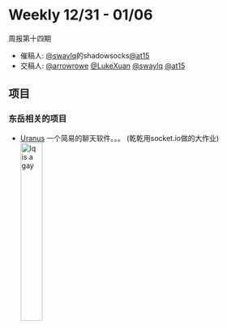 # Weekly 12/31 - 01/06
周报第十四期
- 催稿人:
  [@swaylq][gh-lq]的shadowsocks[@at15][gh-at15]
- 交稿人:
  [@arrowrowe][gh-arrow]
  [@LukeXuan][gh-luke]
  [@swaylq][gh-lq]
  [@at15][gh-at15]

[gh-arrow]: https://github.com/arrowrowe
[gh-lq]: https://github.com/swaylq
[gh-at15]: https://github.com/at15
[gh-luke]: https://github.com/LukeXuan

## 项目

### 东岳相关的项目

- [Uranus](https://github.com/swaylq/uranus) 一个简易的聊天软件。。。 (乾乾用socket.io做的大作业)
<img src="https://github.com/at15/web-stuff/raw/master/weekly/2016/image/italk_sway.png
" alt="lq is a gay" width="30%" height="auto"> 

